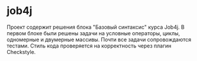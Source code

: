 # job4j
Проект содержит решения блока "Базовый синтаксис" курса Job4j.
В первом блоке были решены задачи на условные операторы, циклы, одномерные и двумерные массивы. Почти все задачи сопровождаются тестами. Стиль кода проверяется на корректность через плагин Checkstyle.
